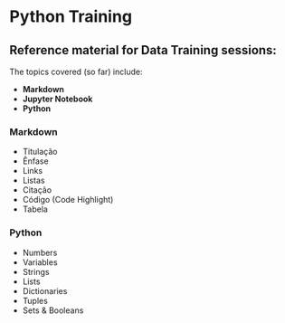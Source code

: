 # Python Training

## Reference material for Data Training sessions:

The topics covered (so far) include:

* **Markdown**
* **Jupyter Notebook**
* **Python**

### Markdown

* Titulação
* Ênfase
* Links
* Listas
* Citação
* Código (Code Highlight)
* Tabela

### Python

* Numbers
* Variables
* Strings
* Lists
* Dictionaries
* Tuples
* Sets & Booleans
